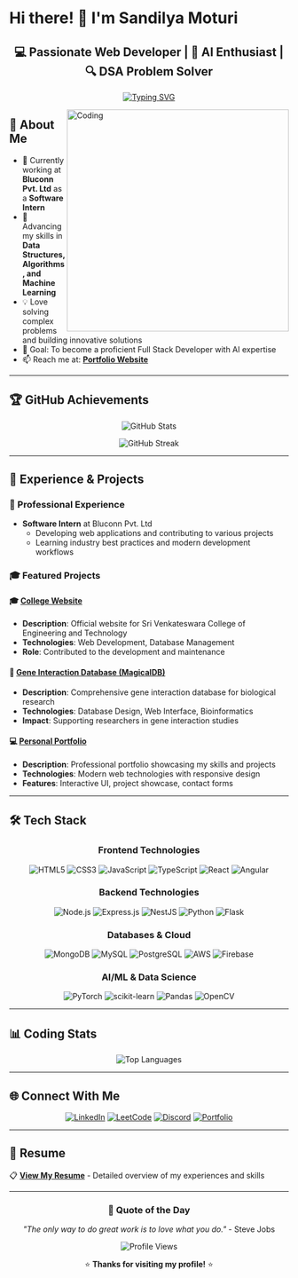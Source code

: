 # Hi there! 👋 I'm **Sandilya Moturi**

<div align="center">
  
## 💻 Passionate Web Developer | 🤖 AI Enthusiast | 🔍 DSA Problem Solver

[![Typing SVG](https://readme-typing-svg.herokuapp.com?font=Fira+Code&pause=1000&color=36BCF7&center=true&vCenter=true&width=435&lines=Full+Stack+Developer;AI+%26+ML+Enthusiast;Problem+Solver;Always+Learning+New+Things)](https://git.io/typing-svg)

</div>

<img align="right" alt="Coding" width="400" src="https://cdn.dribbble.com/users/1162077/screenshots/3848914/programmer.gif">

## 🚀 About Me

- 🔭 Currently working at **Bluconn Pvt. Ltd** as a **Software Intern**
- 🌱 Advancing my skills in **Data Structures, Algorithms, and Machine Learning**
- 💡 Love solving complex problems and building innovative solutions
- 🎯 Goal: To become a proficient Full Stack Developer with AI expertise
- 📫 Reach me at: **[Portfolio Website](https://port-folio-9op7.vercel.app/)**

---

## 🏆 GitHub Achievements

<div align="center">
  
![GitHub Stats](https://github-readme-stats.vercel.app/api?username=luckymoturi&show_icons=true&theme=radical&hide_border=true&count_private=true)

![GitHub Streak](https://github-readme-streak-stats.herokuapp.com/?user=luckymoturi&theme=radical&hide_border=true)

</div>

---

## 💼 Experience & Projects

### 🏢 Professional Experience
- **Software Intern** at Bluconn Pvt. Ltd
  - Developing web applications and contributing to various projects
  - Learning industry best practices and modern development workflows

### 🎓 Featured Projects

#### 🎓 [College Website](http://www.svcet.net/new/index.php)
- **Description**: Official website for Sri Venkateswara College of Engineering and Technology
- **Technologies**: Web Development, Database Management
- **Role**: Contributed to the development and maintenance

#### 🧬 [Gene Interaction Database (MagicalDB)](http://www.manjarilab.com/manjari/databases/magicaldb/index.php)
- **Description**: Comprehensive gene interaction database for biological research
- **Technologies**: Database Design, Web Interface, Bioinformatics
- **Impact**: Supporting researchers in gene interaction studies

#### 💻 [Personal Portfolio](https://port-folio-9op7.vercel.app/)
- **Description**: Professional portfolio showcasing my skills and projects
- **Technologies**: Modern web technologies with responsive design
- **Features**: Interactive UI, project showcase, contact forms

---

## 🛠️ Tech Stack

<div align="center">

### Frontend Technologies
![HTML5](https://img.shields.io/badge/HTML5-E34F26?style=for-the-badge&logo=html5&logoColor=white)
![CSS3](https://img.shields.io/badge/CSS3-1572B6?style=for-the-badge&logo=css3&logoColor=white)
![JavaScript](https://img.shields.io/badge/JavaScript-F7DF1E?style=for-the-badge&logo=javascript&logoColor=black)
![TypeScript](https://img.shields.io/badge/TypeScript-007ACC?style=for-the-badge&logo=typescript&logoColor=white)
![React](https://img.shields.io/badge/React-20232A?style=for-the-badge&logo=react&logoColor=61DAFB)
![Angular](https://img.shields.io/badge/Angular-DD0031?style=for-the-badge&logo=angular&logoColor=white)

### Backend Technologies
![Node.js](https://img.shields.io/badge/Node.js-43853D?style=for-the-badge&logo=node.js&logoColor=white)
![Express.js](https://img.shields.io/badge/Express.js-404D59?style=for-the-badge)
![NestJS](https://img.shields.io/badge/nestjs-%23E0234E.svg?style=for-the-badge&logo=nestjs&logoColor=white)
![Python](https://img.shields.io/badge/Python-3776AB?style=for-the-badge&logo=python&logoColor=white)
![Flask](https://img.shields.io/badge/Flask-000000?style=for-the-badge&logo=flask&logoColor=white)

### Databases & Cloud
![MongoDB](https://img.shields.io/badge/MongoDB-4EA94B?style=for-the-badge&logo=mongodb&logoColor=white)
![MySQL](https://img.shields.io/badge/MySQL-00000F?style=for-the-badge&logo=mysql&logoColor=white)
![PostgreSQL](https://img.shields.io/badge/PostgreSQL-316192?style=for-the-badge&logo=postgresql&logoColor=white)
![AWS](https://img.shields.io/badge/Amazon_AWS-232F3E?style=for-the-badge&logo=amazon-aws&logoColor=white)
![Firebase](https://img.shields.io/badge/Firebase-039BE5?style=for-the-badge&logo=Firebase&logoColor=white)

### AI/ML & Data Science
![PyTorch](https://img.shields.io/badge/PyTorch-%23EE4C2C.svg?style=for-the-badge&logo=PyTorch&logoColor=white)
![scikit-learn](https://img.shields.io/badge/scikit--learn-%23F7931E.svg?style=for-the-badge&logo=scikit-learn&logoColor=white)
![Pandas](https://img.shields.io/badge/pandas-%23150458.svg?style=for-the-badge&logo=pandas&logoColor=white)
![OpenCV](https://img.shields.io/badge/opencv-%23white.svg?style=for-the-badge&logo=opencv&logoColor=white)

</div>

---

## 📊 Coding Stats

<div align="center">

![Top Languages](https://github-readme-stats.vercel.app/api/top-langs/?username=luckymoturi&layout=compact&theme=radical&hide_border=true)

</div>

---

## 🌐 Connect With Me

<div align="center">

[![LinkedIn](https://img.shields.io/badge/LinkedIn-0077B5?style=for-the-badge&logo=linkedin&logoColor=white)](https://linkedin.com/in/luckymoturi)
[![LeetCode](https://img.shields.io/badge/LeetCode-000000?style=for-the-badge&logo=LeetCode&logoColor=#d16c06)](https://www.leetcode.com/sandilya_moturi)
[![Discord](https://img.shields.io/badge/Discord-7289DA?style=for-the-badge&logo=discord&logoColor=white)](https://discord.gg/sandy_2898)
[![Portfolio](https://img.shields.io/badge/Portfolio-FF5722?style=for-the-badge&logo=todoist&logoColor=white)](https://port-folio-9op7.vercel.app/)

</div>

---

## 📄 Resume

📋 **[View My Resume](https://drive.google.com/file/d/1Hguu9LTmGb3woyWJZDb48WL9eFiRieIU/view)** - Detailed overview of my experiences and skills

---

<div align="center">

### 💭 Quote of the Day
*"The only way to do great work is to love what you do."* - Steve Jobs

![Profile Views](https://komarev.com/ghpvc/?username=luckymoturi&color=brightgreen&style=flat-square)

⭐ **Thanks for visiting my profile!** ⭐

</div>
